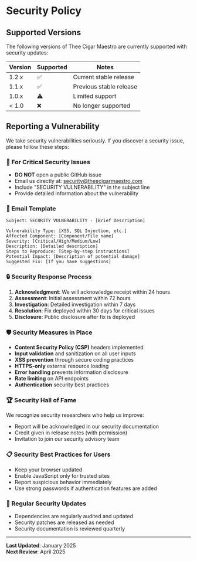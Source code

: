 # Security Policy

## Supported Versions

The following versions of Thee Cigar Maestro are currently supported with security updates:

| Version | Supported          | Notes                   |
| ------- | ------------------ | ----------------------- |
| 1.2.x   | :white_check_mark: | Current stable release  |
| 1.1.x   | :white_check_mark: | Previous stable release |
| 1.0.x   | :warning:          | Limited support         |
| < 1.0   | :x:                | No longer supported     |

## Reporting a Vulnerability

We take security vulnerabilities seriously. If you discover a security issue, please follow these steps:

### 🚨 For Critical Security Issues

- **DO NOT** open a public GitHub issue
- Email us directly at: security@theecigarmaestro.com
- Include "SECURITY VULNERABILITY" in the subject line
- Provide detailed information about the vulnerability

### 📧 Email Template

```
Subject: SECURITY VULNERABILITY - [Brief Description]

Vulnerability Type: [XSS, SQL Injection, etc.]
Affected Component: [Component/File name]
Severity: [Critical/High/Medium/Low]
Description: [Detailed description]
Steps to Reproduce: [Step-by-step instructions]
Potential Impact: [Description of potential damage]
Suggested Fix: [If you have suggestions]
```

### 🔒 Security Response Process

1. **Acknowledgment**: We will acknowledge receipt within 24 hours
2. **Assessment**: Initial assessment within 72 hours
3. **Investigation**: Detailed investigation within 7 days
4. **Resolution**: Fix deployed within 30 days for critical issues
5. **Disclosure**: Public disclosure after fix is deployed

### 🛡️ Security Measures in Place

- **Content Security Policy (CSP)** headers implemented
- **Input validation** and sanitization on all user inputs
- **XSS prevention** through secure coding practices
- **HTTPS-only** external resource loading
- **Error handling** prevents information disclosure
- **Rate limiting** on API endpoints
- **Authentication** security best practices

### 🏆 Security Hall of Fame

We recognize security researchers who help us improve:

- Report will be acknowledged in our security documentation
- Credit given in release notes (with permission)
- Invitation to join our security advisory team

### 📋 Security Best Practices for Users

- Keep your browser updated
- Enable JavaScript only for trusted sites
- Report suspicious behavior immediately
- Use strong passwords if authentication features are added

### 🔄 Regular Security Updates

- Dependencies are regularly audited and updated
- Security patches are released as needed
- Security documentation is reviewed quarterly

---

**Last Updated**: January 2025  
**Next Review**: April 2025
